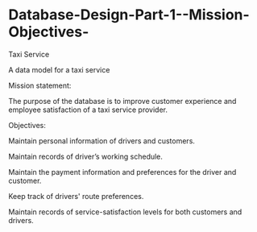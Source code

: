 # Database-Design-Part-1--Mission-Objectives-
Taxi Service

A data model for a taxi service

Mission statement:

The purpose of the database is to improve customer experience and employee satisfaction of a taxi service provider.

Objectives:

Maintain personal information of drivers and customers.

Maintain records of driver’s working schedule.

Maintain the payment information and preferences for the driver and customer.

Keep track of drivers' route preferences.

Maintain records of service-satisfaction levels for both customers and drivers.
